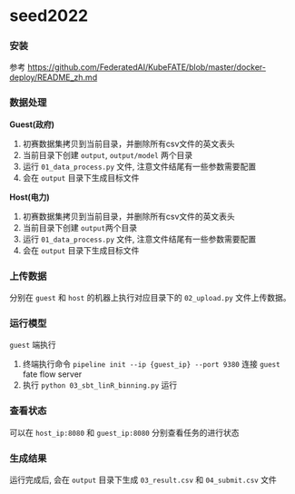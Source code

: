 # seed2022

### 安装

参考 https://github.com/FederatedAI/KubeFATE/blob/master/docker-deploy/README_zh.md

### 数据处理

**Guest(政府)**

1. 初赛数据集拷贝到当前目录，并删除所有csv文件的英文表头
2. 当前目录下创建 `output`, `output/model` 两个目录
3. 运行 `01_data_process.py` 文件, 注意文件结尾有一些参数需要配置
4. 会在 `output` 目录下生成目标文件

**Host(电力)**

1. 初赛数据集拷贝到当前目录，并删除所有csv文件的英文表头
2. 当前目录下创建 `output`两个目录
3. 运行 `01_data_process.py` 文件, 注意文件结尾有一些参数需要配置
4. 会在 `output` 目录下生成目标文件

### 上传数据

分别在 `guest` 和 `host` 的机器上执行对应目录下的 `02_upload.py` 文件上传数据。

### 运行模型

`guest` 端执行

1. 终端执行命令 `pipeline init --ip {guest_ip} --port 9380` 连接 `guest` fate flow server
2. 执行 `python 03_sbt_linR_binning.py` 运行

### 查看状态

可以在 `host_ip:8080` 和 `guest_ip:8080` 分别查看任务的进行状态

### 生成结果

运行完成后, 会在 `output` 目录下生成 `03_result.csv` 和 `04_submit.csv` 文件

